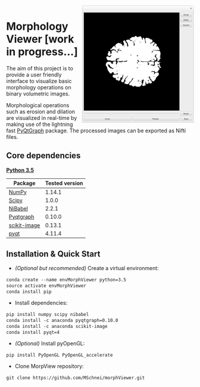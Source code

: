 <img src="morphViewer.png" width=300 align="right" />

# Morphology Viewer [work in progress...]

The aim of this project is to provide a user friendly interface to visualize basic morphology operations on binary volumetric images.

Morphological operations such as erosion and dilation are visualized in real-time by making use of the lightning fast [PyQtGraph](http://www.pyqtgraph.org/) package. The processed images can be exported as Nifti files.

## Core dependencies
[**Python 3.5**](https://www.python.org/download/releases/3.5/)

| Package                                   | Tested version |
|-------------------------------------------|----------------|
| [NumPy](http://www.numpy.org/)            | 1.14.1         |
| [Scipy](https://www.scipy.org/)           | 1.0.0          |
| [NiBabel](http://nipy.org/nibabel/)       | 2.2.1          |
| [Pyqtgraph](http://www.pyqtgraph.org/)    | 0.10.0         |
| [scikit-image](http://scikit-image.org)   | 0.13.1         |
| [pyqt](https://en.wikipedia.org/wiki/PyQt)| 4.11.4         |

## Installation & Quick Start

- _(Optional but recommended)_ Create a virtual environment:
```
conda create --name envMorphViewer python=3.5
source activate envMorphViewer
conda install pip
```
- Install dependencies:
```
pip install numpy scipy nibabel
conda install -c anaconda pyqtgraph=0.10.0
conda install -c anaconda scikit-image
conda install pyqt=4
```
- _(Optional)_ Install pyOpenGL:
```
pip install PyOpenGL PyOpenGL_accelerate
```
- Clone MorpView repository:
```
git clone https://github.com/MSchnei/morphViewer.git
```
